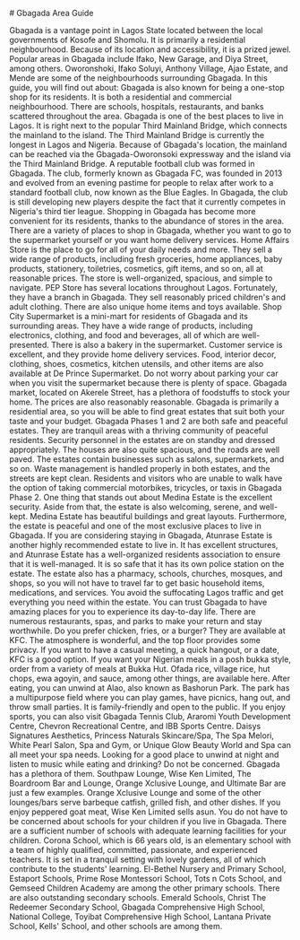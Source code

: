 \# Gbagada Area Guide

Gbagada is a vantage point in Lagos State located between the local governments of Kosofe and Shomolu. It is primarily a residential neighbourhood. Because of its location and accessibility, it is a prized jewel. Popular areas in Gbagada include Ifako, New Garage, and Diya Street, among others. Oworonshoki, Ifako Soluyi, Anthony Village, Ajao Estate, and Mende are some of the neighbourhoods surrounding Gbagada. In this guide, you will find out about: Gbagada is also known for being a one\-stop shop for its residents. It is both a residential and commercial neighbourhood. There are schools, hospitals, restaurants, and banks scattered throughout the area. Gbagada is one of the best places to live in Lagos. It is right next to the popular Third Mainland Bridge, which connects the mainland to the island. The Third Mainland Bridge is currently the longest in Lagos and Nigeria. Because of Gbagada's location, the mainland can be reached via the Gbagada\-Oworonsoki expressway and the island via the Third Mainland Bridge. A reputable football club was formed in Gbagada. The club, formerly known as Gbagada FC, was founded in 2013 and evolved from an evening pastime for people to relax after work to a standard football club, now known as the Blue Eagles. In Gbagada, the club is still developing new players despite the fact that it currently competes in Nigeria's third tier league. Shopping in Gbagada has become more convenient for its residents, thanks to the abundance of stores in the area. There are a variety of places to shop in Gbagada, whether you want to go to the supermarket yourself or you want home delivery services. Home Affairs Store is the place to go for all of your daily needs and more. They sell a wide range of products, including fresh groceries, home appliances, baby products, stationery, toiletries, cosmetics, gift items, and so on, all at reasonable prices. The store is well\-organized, spacious, and simple to navigate. PEP Store has several locations throughout Lagos. Fortunately, they have a branch in Gbagada. They sell reasonably priced children's and adult clothing. There are also unique home items and toys available. Shop City Supermarket is a mini\-mart for residents of Gbagada and its surrounding areas. They have a wide range of products, including electronics, clothing, and food and beverages, all of which are well\-presented. There is also a bakery in the supermarket. Customer service is excellent, and they provide home delivery services. Food, interior decor, clothing, shoes, cosmetics, kitchen utensils, and other items are also available at De Prince Supermarket. Do not worry about parking your car when you visit the supermarket because there is plenty of space. Gbagada market, located on Akerele Street, has a plethora of foodstuffs to stock your home. The prices are also reasonably reasonable. Gbagada is primarily a residential area, so you will be able to find great estates that suit both your taste and your budget. Gbagada Phases 1 and 2 are both safe and peaceful estates. They are tranquil areas with a thriving community of peaceful residents. Security personnel in the estates are on standby and dressed appropriately. The houses are also quite spacious, and the roads are well paved. The estates contain businesses such as salons, supermarkets, and so on. Waste management is handled properly in both estates, and the streets are kept clean. Residents and visitors who are unable to walk have the option of taking commercial motorbikes, tricycles, or taxis in Gbagada Phase 2\. One thing that stands out about Medina Estate is the excellent security. Aside from that, the estate is also welcoming, serene, and well\-kept. Medina Estate has beautiful buildings and great layouts. Furthermore, the estate is peaceful and one of the most exclusive places to live in Gbagada. If you are considering staying in Gbagada, Atunrase Estate is another highly recommended estate to live in. It has excellent structures, and Atunrase Estate has a well\-organized residents association to ensure that it is well\-managed. It is so safe that it has its own police station on the estate. The estate also has a pharmacy, schools, churches, mosques, and shops, so you will not have to travel far to get basic household items, medications, and services. You avoid the suffocating Lagos traffic and get everything you need within the estate. You can trust Gbagada to have amazing places for you to experience its day\-to\-day life. There are numerous restaurants, spas, and parks to make your return and stay worthwhile. Do you prefer chicken, fries, or a burger? They are available at KFC. The atmosphere is wonderful, and the top floor provides some privacy. If you want to have a casual meeting, a quick hangout, or a date, KFC is a good option. If you want your Nigerian meals in a posh bukka style, order from a variety of meals at Bukka Hut. Ofada rice, village rice, hut chops, ewa agoyin, and sauce, among other things, are available here. After eating, you can unwind at Alao, also known as Bashorun Park. The park has a multipurpose field where you can play games, have picnics, hang out, and throw small parties. It is family\-friendly and open to the public. If you enjoy sports, you can also visit Gbagada Tennis Club, Araromi Youth Development Centre, Chevron Recreational Centre, and IBB Sports Centre. Daisys Signatures Aesthetics, Princess Naturals Skincare/Spa, The Spa Melori, White Pearl Salon, Spa and Gym, or Unique Glow Beauty World and Spa can all meet your spa needs. Looking for a good place to unwind at night and listen to music while eating and drinking? Do not be concerned. Gbagada has a plethora of them. Southpaw Lounge, Wise Ken Limited, The Boardroom Bar and Lounge, Orange Xclusive Lounge, and Ultimate Bar are just a few examples. Orange Xclusive Lounge and some of the other lounges/bars serve barbeque catfish, grilled fish, and other dishes. If you enjoy peppered goat meat, Wise Ken Limited sells asun. You do not have to be concerned about schools for your children if you live in Gbagada. There are a sufficient number of schools with adequate learning facilities for your children. Corona School, which is 66 years old, is an elementary school with a team of highly qualified, committed, passionate, and experienced teachers. It is set in a tranquil setting with lovely gardens, all of which contribute to the students' learning. El\-Bethel Nursery and Primary School, Estaport Schools, Prime Rose Montessori School, Tots n Cots School, and Gemseed Children Academy are among the other primary schools. There are also outstanding secondary schools. Emerald Schools, Christ The Redeemer Secondary School, Gbagada Comprehensive High School, National College, Toyibat Comprehensive High School, Lantana Private School, Kells' School, and other schools are among them.
